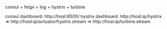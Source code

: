 consul + feign + log + hystrix + turbine

consul dashboard: http://host:8500/
hystrix dashboard: http://host:ip/hystrix
 => http://host:ip/actuator/hystrix.stream
 => http://host:ip/turbine.stream
